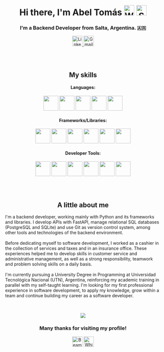<!-- BANNER HERE -->

<!-- HEADER -->
<h1 align="center">
  Hi there, I'm Abel Tomás 
  <span>
    <img src="https://raw.githubusercontent.com/Tarikul-Islam-Anik/Animated-Fluent-Emojis/master/Emojis/Hand%20gestures/Waving%20Hand%20Light%20Skin%20Tone.png" alt="Waving Hand Light Skin Tone" width="33" height="33"/>
    <img src="https://raw.githubusercontent.com/Tarikul-Islam-Anik/Animated-Fluent-Emojis/master/Emojis/Smilies/Smiling%20Face.png" alt="Smiling Face" width="33" height="33"/>
  </span>
</h1>

<h3 align="center">I'm a Backend Developer from Salta, Argentina. 🇦🇷</h3>

<!-- Social media -->
<div id="Contact Badges" align="center">
  <a href="https://www.linkedin.com/in/abel-tomas-romero/">
    <img alt="Linkedin Badge" src="https://img.shields.io/badge/LinkedIn-steelblue?style=for-the-badge&logo=linkedin&logoColor=white&logoSize=auto" height="33">
  </a>
  <a href="mailto:abeltomasr98@gmail.com">
    <img alt="Gmail Badge" src="https://img.shields.io/badge/Gmail-orangered?style=for-the-badge&logo=gmail&logoColor=white&logoSize=auto" height="33">
  </a>
  <!--  
  <a href="#">
    <img alt="Portfolio Badge" src="https://img.shields.io/badge/Portfolio-dimgray?style=for-the-badge&logo=astro&logoColor=white&logoSize=auto" height="40">
  </a>
  -->
</div>


<br><br>


<!-- Projects Section
<h2 align="center">My projects</h2>
<div align="center">
  <a href="https://github.com/Tomu98/Expense-Tracker-API">
    <img src="https://github-readme-stats.vercel.app/api/pin/?username=Tomu98&repo=Expense-Tracker-API&show_icons=true&theme=shadow_red" alt="Expense Tracker API repo"/>
  </a>
  <a href="https://github.com/Tomu98/GitHub-User-Activity">
    <img src="https://github-readme-stats.vercel.app/api/pin/?username=Tomu98&repo=GitHub-User-Activity&show_icons=true&theme=shadow_red" alt="GitHub User Activity repo"/>
  </a>
</div>



<br><br> -->


<!-- Skills section -->
<h2 align="center">My skills</h2>

<!-- Languages -->
<h4 align="center">Languages:</h4>
<p align="center">
  <img src="https://skillicons.dev/icons?i=py" height="48"/>
  <img src="https://skillicons.dev/icons?i=postgres" height="48"/>
  <img src="https://skillicons.dev/icons?i=sqlite" height="48"/>
  <img src="https://skillicons.dev/icons?i=html" height="48"/>
  <img src="https://skillicons.dev/icons?i=css" height="48"/>
</p>

<!-- Frameworks/Libraries -->
<h4 align="center">Frameworks/Libraries:</h4>
<p align="center">
  <img src="https://skillicons.dev/icons?i=fastapi" height="48"/>
  <img src="https://cdn.jsdelivr.net/gh/devicons/devicon/icons/sqlalchemy/sqlalchemy-original.svg" height="48"/>
  <img src="https://cdn.jsdelivr.net/gh/devicons/devicon/icons/pytest/pytest-original.svg" height="48"/>
  <img src="https://cdn.jsdelivr.net/gh/devicons/devicon/icons/pandas/pandas-original.svg" height="48"/>
  <img src="https://cdn.jsdelivr.net/gh/devicons/devicon/icons/numpy/numpy-original.svg" height="48"/>
  <img src="https://cdn.jsdelivr.net/gh/devicons/devicon@latest/icons/matplotlib/matplotlib-original.svg" height="48"/>
</p>

<!-- Developer Tools -->
<h4 align="center">Developer Tools:</h4>
<p align="center">
  <img src="https://skillicons.dev/icons?i=git" height="48"/>
  <img src="https://skillicons.dev/icons?i=github" height="48"/>
  <img src="https://skillicons.dev/icons?i=linux" height="48"/>
  <img src="https://skillicons.dev/icons?i=bash" height="48"/>
  <img src="https://skillicons.dev/icons?i=docker" height="48"/>
  <img src="https://cdn.jsdelivr.net/gh/devicons/devicon/icons/jira/jira-original.svg" height="48"/>
</p>


<br><br>


<!-- AboutMe section-->
<h2 align="center">A little about me</h2>

<p align="left">
  I'm a backend developer, working mainly with Python and its frameworks and libraries. I develop APIs with FastAPI, manage relational SQL databases (PostgreSQL and SQLite) and use Git as version control system, among other tools and technologies of the backend environment.
  <br><br>
  Before dedicating myself to software development, I worked as a cashier in the collection of services and taxes and in an insurance office. These experiences helped me to develop skills in customer service and administrative management, as well as a strong responsibility, teamwork and problem solving skills on a daily basis.
  <br><br>
  I'm currently pursuing a University Degree in Programming at Universidad Tecnológica Nacional (UTN), Argentina, reinforcing my academic training in parallel with my self-taught learning. I'm looking for my first professional experience in software development, to apply my knowledge, grow within a team and continue building my career as a software developer.
</p>

<br>

<!--
<h3 align="center">Some of my social media: </h3>
<div id="Social Badges" align="center">
  <a href="https://www.instagram.com/abeltomas98/">
    <img alt="Instagram Badge" src="https://img.shields.io/badge/@abeltomas98-mediumpurple?style=for-the-badge&logo=instagram&logoColor=white&logoSize=auto" height="33">
  </a>
  <a href="https://x.com/Tomu98_">
    <img alt="X Badge" src="https://img.shields.io/badge/@Tomu98__-black?style=for-the-badge&logo=x&logoColor=white&logoSize=auto" height="33">
  </a>
</div>
-->

<br>

<!-- END -->
<div align="center">
  <img height="auto" src="https://64.media.tumblr.com/0a846b579e5039fdcf3e28838100392a/tumblr_ptxcbfg1Ah1v6bs4yo9_r1_540.gif"/>
</div>

<h3 align="center">Many thanks for visiting my profile!</h3>
<div align="center">
  <span>
    <img src="https://raw.githubusercontent.com/Tarikul-Islam-Anik/Animated-Fluent-Emojis/master/Emojis/Smilies/Beaming%20Face%20with%20Smiling%20Eyes.png" alt="Beaming Face with Smiling Eyes" width="33" height="33"/>
    <img src="https://raw.githubusercontent.com/Tarikul-Islam-Anik/Animated-Fluent-Emojis/master/Emojis/Smilies/White%20Heart.png" alt="White Heart" width="33" height="33"/>
</span>
</div>

